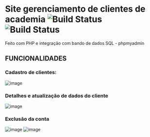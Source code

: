 # Site gerenciamento de clientes de academia  ![Build Status](https://img.shields.io/badge/PHP-orange.svg) ![Build Status](https://img.shields.io/badge/SQL-blue.svg)
Feito com PHP e integração com bando de dados SQL - phpmyadmin  

  ## FUNCIONALIDADES  
  ### Cadastro de clientes:  

![image](https://github.com/user-attachments/assets/66276dca-50ba-4343-a05a-d610ae316e5a)

  ### Detalhes e atualização de dados do cliente  
![image](https://github.com/user-attachments/assets/215fdc94-b435-48ee-810f-59e2bb32621b)

  
  ### Exclusão da conta  
![image](https://github.com/user-attachments/assets/89b9ccdd-47e4-469d-9e70-ad5095c999b5)
![image](https://github.com/user-attachments/assets/604acd06-5be5-47d3-9534-52f2ceee7159)


